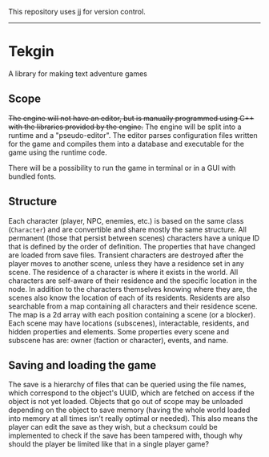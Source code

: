 This repository uses [jj](https://github.com/jj-vcs/jj) for version control.

---

# Tekgin
A library for making text adventure games


## Scope
~~The engine will not have an editor, but is manually programmed using C++ with the libraries provided by the engine.~~
The engine will be split into a runtime and a "pseudo-editor". The editor parses configuration files written for the game and compiles them into a database and executable for the game using the runtime code.

There will be a possibility to run the game in terminal or in a GUI with bundled fonts.

## Structure
Each character (player, NPC, enemies, etc.) is based on the same class (`Character`) and are convertible and share mostly the same structure.
All permanent (those that persist between scenes) characters have a unique ID that is defined by the order of definition. The properties that have changed are loaded from save files.
Transient characters are destroyed after the player moves to another scene, unless they have a residence set in any scene.
The residence of a character is where it exists in the world. All characters are self-aware of their residence and the specific location in the node.
In addition to the characters themselves knowing where they are, the scenes also know the location of each of its residents. Residents are also searchable from a map containing all characters and their residence scene.
The map is a 2d array with each position containing a scene (or a blocker).
Each scene may have locations (subscenes), interactable, residents, and hidden properties and elements.
Some properties every scene and subscene has are: owner (faction or character), events, and name.

## Saving and loading the game
The save is a hierarchy of files that can be queried using the file names, which correspond to the object's UUID, which are fetched on access if the object is not yet loaded. Objects that go out of scope may be unloaded depending on the object to save memory (having the whole world loaded into memory at all times isn't really optimal or needed). This also means the player can edit the save as they wish, but a checksum could be implemented to check if the save has been tampered with, though why should the player be limited like that in a single player game?
